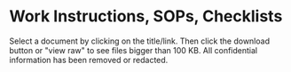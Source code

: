 # Work Instructions, SOPs, Checklists

Select a document by clicking on the title/link. Then click the download button or "view raw" to see files bigger than 100 KB. All confidential information has been removed or redacted.
